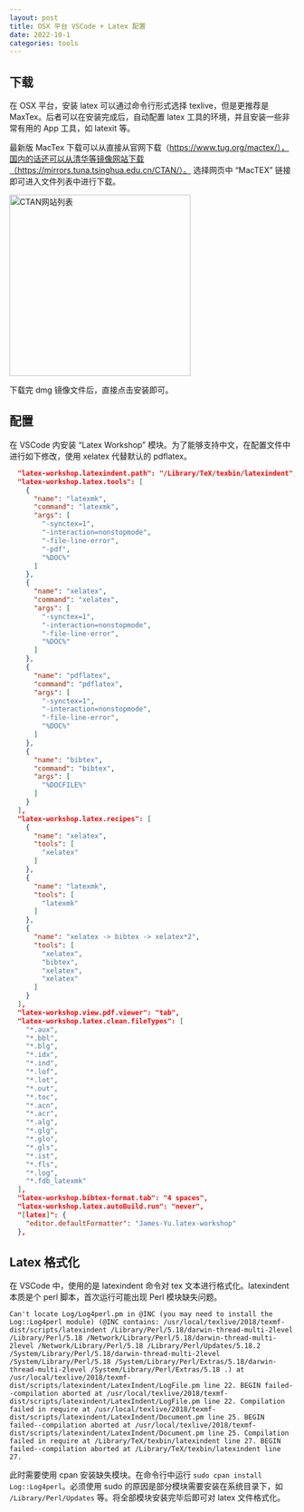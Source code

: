 ```yaml
---
layout: post
title: OSX 平台 VSCode + Latex 配置
date: 2022-10-1
categories: tools
---
```


## 下载

在 OSX 平台，安装 latex 可以通过命令行形式选择 texlive，但是更推荐是 MaxTex。后者可以在安装完成后，自动配置 latex 工具的环境，并且安装一些非常有用的 App 工具，如 latexit 等。

最新版 MacTex 下载可以从直接从官网下载（https://www.tug.org/mactex/），国内的话还可以从清华等镜像网站下载（https://mirrors.tuna.tsinghua.edu.cn/CTAN/）。
选择网页中 “MacTEX” 链接即可进入文件列表中进行下载。

<img src="/notebook/assets/latex-for-osx/CTAN_web.png" alt="CTAN网站列表" align="middle" width="320"/>

下载完 dmg 镜像文件后，直接点击安装即可。

## 配置

在 VSCode 内安装 “Latex Workshop” 模块。为了能够支持中文，在配置文件中进行如下修改，使用 xelatex 代替默认的 pdflatex。

```json
  "latex-workshop.latexindent.path": "/Library/TeX/texbin/latexindent",
  "latex-workshop.latex.tools": [
    {
      "name": "latexmk",
      "command": "latexmk",
      "args": [
        "-synctex=1",
        "-interaction=nonstopmode",
        "-file-line-error",
        "-pdf",
        "%DOC%"
      ]
    },
    {
      "name": "xelatex",
      "command": "xelatex",
      "args": [
        "-synctex=1",
        "-interaction=nonstopmode",
        "-file-line-error",
        "%DOC%"
      ]
    },
    {
      "name": "pdflatex",
      "command": "pdflatex",
      "args": [
        "-synctex=1",
        "-interaction=nonstopmode",
        "-file-line-error",
        "%DOC%"
      ]
    },
    {
      "name": "bibtex",
      "command": "bibtex",
      "args": [
        "%DOCFILE%"
      ]
    }
  ],
  "latex-workshop.latex.recipes": [
    {
      "name": "xelatex",
      "tools": [
        "xelatex"
      ]
    },
    {
      "name": "latexmk",
      "tools": [
        "latexmk"
      ]
    },
    {
      "name": "xelatex -> bibtex -> xelatex*2",
      "tools": [
        "xelatex",
        "bibtex",
        "xelatex",
        "xelatex"
      ]
    }
  ],
  "latex-workshop.view.pdf.viewer": "tab",
  "latex-workshop.latex.clean.fileTypes": [
    "*.aux",
    "*.bbl",
    "*.blg",
    "*.idx",
    "*.ind",
    "*.lof",
    "*.lot",
    "*.out",
    "*.toc",
    "*.acn",
    "*.acr",
    "*.alg",
    "*.glg",
    "*.glo",
    "*.gls",
    "*.ist",
    "*.fls",
    "*.log",
    "*.fdb_latexmk"
  ],
  "latex-workshop.bibtex-format.tab": "4 spaces",
  "latex-workshop.latex.autoBuild.run": "never",
  "[latex]": {
    "editor.defaultFormatter": "James-Yu.latex-workshop"
  },
```

## Latex 格式化

在 VSCode 中，使用的是 latexindent 命令对 tex 文本进行格式化。latexindent 本质是个 perl 脚本，首次运行可能出现 Perl 模块缺失问题。

```
Can't locate Log/Log4perl.pm in @INC (you may need to install the Log::Log4perl module) (@INC contains: /usr/local/texlive/2018/texmf-dist/scripts/latexindent /Library/Perl/5.18/darwin-thread-multi-2level /Library/Perl/5.18 /Network/Library/Perl/5.18/darwin-thread-multi-2level /Network/Library/Perl/5.18 /Library/Perl/Updates/5.18.2 /System/Library/Perl/5.18/darwin-thread-multi-2level /System/Library/Perl/5.18 /System/Library/Perl/Extras/5.18/darwin-thread-multi-2level /System/Library/Perl/Extras/5.18 .) at /usr/local/texlive/2018/texmf-dist/scripts/latexindent/LatexIndent/LogFile.pm line 22. BEGIN failed--compilation aborted at /usr/local/texlive/2018/texmf-dist/scripts/latexindent/LatexIndent/LogFile.pm line 22. Compilation failed in require at /usr/local/texlive/2018/texmf-dist/scripts/latexindent/LatexIndent/Document.pm line 25. BEGIN failed--compilation aborted at /usr/local/texlive/2018/texmf-dist/scripts/latexindent/LatexIndent/Document.pm line 25. Compilation failed in require at /Library/TeX/texbin/latexindent line 27. BEGIN failed--compilation aborted at /Library/TeX/texbin/latexindent line 27.
```

此时需要使用 cpan 安装缺失模块。在命令行中运行 `sudo cpan install Log::Log4perl`。必须使用 sudo 的原因是部分模块需要安装在系统目录下，如 `/Library/Perl/Updates` 等。将全部模块安装完毕后即可对 latex 文件格式化。
